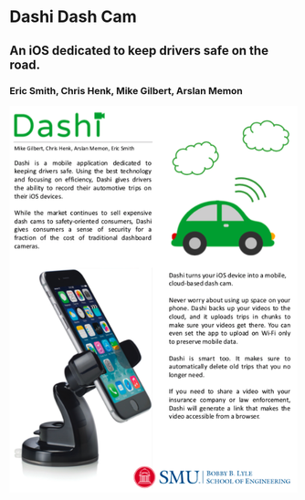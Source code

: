 # Dashi Dash Cam
## An iOS dedicated to keep drivers safe on the road.
### Eric Smith, Chris Henk, Mike Gilbert, Arslan Memon

![Dashi poster](Screenshots/poster.png)
